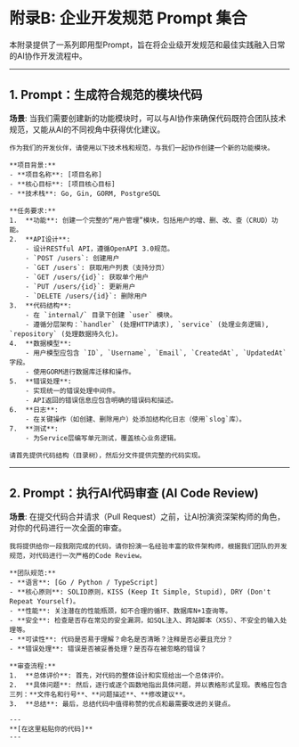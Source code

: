 # 附录B: 企业开发规范 Prompt 集合

本附录提供了一系列即用型Prompt，旨在将企业级开发规范和最佳实践融入日常的AI协作开发流程中。

---

## 1. Prompt：生成符合规范的模块代码

**场景**: 当我们需要创建新的功能模块时，可以与AI协作来确保代码既符合团队技术规范，又能从AI的不同视角中获得优化建议。

```text
作为我们的开发伙伴，请使用以下技术栈和规范，与我们一起协作创建一个新的功能模块。

**项目背景:**
- **项目名称**: [项目名称]
- **核心目标**: [项目核心目标]
- **技术栈**: Go, Gin, GORM, PostgreSQL

**任务要求:**
1.  **功能**: 创建一个完整的“用户管理”模块，包括用户的增、删、改、查（CRUD）功能。
2.  **API设计**:
    - 设计RESTful API，遵循OpenAPI 3.0规范。
    - `POST /users`: 创建用户
    - `GET /users`: 获取用户列表（支持分页）
    - `GET /users/{id}`: 获取单个用户
    - `PUT /users/{id}`: 更新用户
    - `DELETE /users/{id}`: 删除用户
3.  **代码结构**:
    - 在 `internal/` 目录下创建 `user` 模块。
    - 遵循分层架构：`handler` (处理HTTP请求), `service` (处理业务逻辑), `repository` (处理数据持久化)。
4.  **数据模型**:
    - 用户模型应包含 `ID`, `Username`, `Email`, `CreatedAt`, `UpdatedAt` 字段。
    - 使用GORM进行数据库迁移和操作。
5.  **错误处理**:
    - 实现统一的错误处理中间件。
    - API返回的错误信息应包含明确的错误码和描述。
6.  **日志**:
    - 在关键操作（如创建、删除用户）处添加结构化日志（使用`slog`库）。
7.  **测试**:
    - 为Service层编写单元测试，覆盖核心业务逻辑。

请首先提供代码结构（目录树），然后分文件提供完整的代码实现。
```

---

## 2. Prompt：执行AI代码审查 (AI Code Review)

**场景**: 在提交代码合并请求（Pull Request）之前，让AI扮演资深架构师的角色，对你的代码进行一次全面的审查。

```text
我将提供给你一段我刚完成的代码，请你扮演一名经验丰富的软件架构师，根据我们团队的开发规范，对代码进行一次严格的Code Review。

**团队规范:**
- **语言**: [Go / Python / TypeScript]
- **核心原则**: SOLID原则，KISS (Keep It Simple, Stupid), DRY (Don't Repeat Yourself)。
- **性能**: 关注潜在的性能瓶颈，如不合理的循环、数据库N+1查询等。
- **安全**: 检查是否存在常见的安全漏洞，如SQL注入、跨站脚本（XSS）、不安全的输入处理等。
- **可读性**: 代码是否易于理解？命名是否清晰？注释是否必要且充分？
- **错误处理**: 错误是否被妥善处理？是否存在被忽略的错误？

**审查流程:**
1.  **总体评价**: 首先，对代码的整体设计和实现给出一个总体评价。
2.  **具体问题**: 然后，逐行或逐个函数地指出具体问题，并以表格形式呈现。表格应包含三列：**文件名和行号**、**问题描述**、**修改建议**。
3.  **总结**: 最后，总结代码中值得称赞的优点和最需要改进的关键点。

---
**[在这里粘贴你的代码]**
---